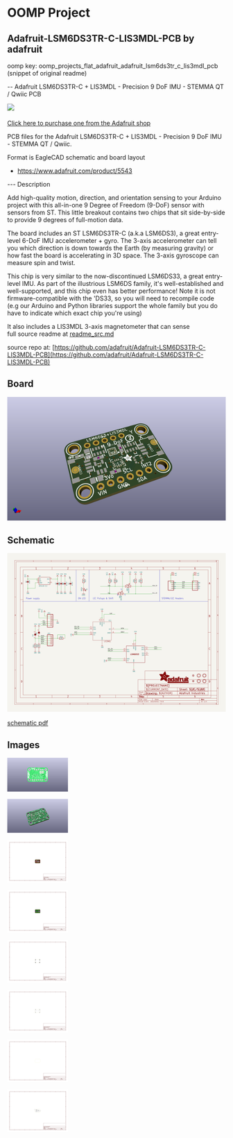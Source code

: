 # OOMP Project  
## Adafruit-LSM6DS3TR-C-LIS3MDL-PCB  by adafruit  
  
oomp key: oomp_projects_flat_adafruit_adafruit_lsm6ds3tr_c_lis3mdl_pcb  
(snippet of original readme)  
  
-- Adafruit LSM6DS3TR-C + LIS3MDL  - Precision 9 DoF IMU - STEMMA QT / Qwiic PCB  
  
<a href="http://www.adafruit.com/products/5543"><img src="assets/5543.jpg?raw=true" width="500px"><br/>  
Click here to purchase one from the Adafruit shop</a>  
  
PCB files for the Adafruit LSM6DS3TR-C + LIS3MDL  - Precision 9 DoF IMU - STEMMA QT / Qwiic.   
  
Format is EagleCAD schematic and board layout  
* https://www.adafruit.com/product/5543  
  
--- Description  
  
Add high-quality motion, direction, and orientation sensing to your Arduino project with this all-in-one 9 Degree of Freedom (9-DoF) sensor with sensors from ST. This little breakout contains two chips that sit side-by-side to provide 9 degrees of full-motion data.  
  
The board includes an ST LSM6DS3TR-C (a.k.a LSM6DS3), a great entry-level 6-DoF IMU accelerometer + gyro. The 3-axis accelerometer can tell you which direction is down towards the Earth (by measuring gravity) or how fast the board is accelerating in 3D space. The 3-axis gyroscope can measure spin and twist.  
  
This chip is very similar to the now-discontinued LSM6DS33, a great entry-level IMU. As part of the illustrious LSM6DS family, it's well-established and well-supported, and this chip even has better performance! Note it is not firmware-compatible with the 'DS33, so you will need to recompile code (e.g our Arduino and Python libraries support the whole family but you do have to indicate which exact chip you're using)  
  
It also includes a LIS3MDL 3-axis magnetometer that can sense   
  full source readme at [readme_src.md](readme_src.md)  
  
source repo at: [https://github.com/adafruit/Adafruit-LSM6DS3TR-C-LIS3MDL-PCB](https://github.com/adafruit/Adafruit-LSM6DS3TR-C-LIS3MDL-PCB)  
## Board  
  
[![working_3d.png](working_3d_600.png)](working_3d.png)  
## Schematic  
  
[![working_schematic.png](working_schematic_600.png)](working_schematic.png)  
  
[schematic pdf](working_schematic.pdf)  
## Images  
  
[![working_3D_bottom.png](working_3D_bottom_140.png)](working_3D_bottom.png)  
  
[![working_3D_top.png](working_3D_top_140.png)](working_3D_top.png)  
  
[![working_assembly_page_01.png](working_assembly_page_01_140.png)](working_assembly_page_01.png)  
  
[![working_assembly_page_02.png](working_assembly_page_02_140.png)](working_assembly_page_02.png)  
  
[![working_assembly_page_03.png](working_assembly_page_03_140.png)](working_assembly_page_03.png)  
  
[![working_assembly_page_04.png](working_assembly_page_04_140.png)](working_assembly_page_04.png)  
  
[![working_assembly_page_05.png](working_assembly_page_05_140.png)](working_assembly_page_05.png)  
  
[![working_assembly_page_06.png](working_assembly_page_06_140.png)](working_assembly_page_06.png)  
